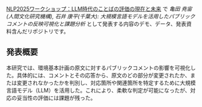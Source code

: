 [NLP2025ワークショップ：LLM時代のことばの評価の現在と未来](https://sites.google.com/view/nlp2025ws-langeval/home) で <em>亀田 尭宙 (人間文化研究機構), 石井 康平(千葉大): 大規模言語モデルを活用したパブリックコメントの反映可視化と課題分析</em> として発表する内容のデモ、データ、発表資料含んだリポジトリです。

## 発表概要

本研究では、環境基本計画の原文に対するパブリックコメントの影響を可視化した。具体的には、コメントとその応答から、原文のどの部分が変更されたか、または変更されなかったかを判別し、対応箇所や関連箇所を特定するために大規模言語モデル（LLM）を活用した。これにより、柔軟な判定が可能になったが、対応の妥当性の評価には課題が残った。
